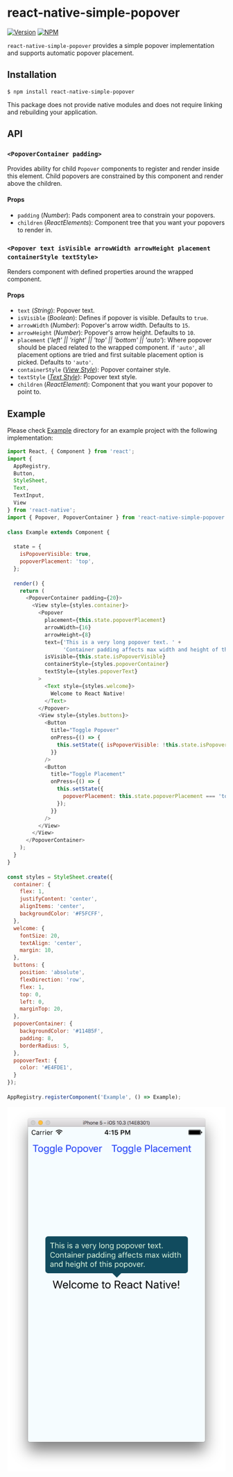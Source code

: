 # react-native-simple-popover

[![Version](https://img.shields.io/npm/v/react-native-simple-popover.svg)](https://www.npmjs.com/package/react-native-simple-popover)
[![NPM](https://img.shields.io/npm/dm/react-native-simple-popover.svg)](https://www.npmjs.com/package/react-native-simple-popover)

`react-native-simple-popover` provides a simple popover implementation and supports automatic popover placement.

## Installation

```
$ npm install react-native-simple-popover
```

This package does not provide native modules and does not require linking and rebuilding your application.

## API

### `<PopoverContainer padding>`

Provides ability for child `Popover` components to register and render inside this element. Child popovers are constrained
by this component and render above the children.

#### Props

* `padding` (*Number*): Pads component area to constrain your popovers.
* `children` (*ReactElements*): Component tree that you want your popovers to render in.

### `<Popover text isVisible arrowWidth arrowHeight placement containerStyle textStyle>`

Renders component with defined properties around the wrapped component.

#### Props

* `text` (*String*): Popover text.
* `isVisible` (*Boolean*): Defines if popover is visible. Defaults to `true`.
* `arrowWidth` (*Number*): Popover's arrow width. Defaults to `15`.
* `arrowHeight` (*Number*): Popover's arrow height. Defaults to `10`.
* `placement` (*'left' || 'right' || 'top' || 'bottom' || 'auto'*):
  Where popover should be placed related to the wrapped component. if `'auto'`,
  all placement options are tried and first suitable placement option is picked.
  Defaults to `'auto'`.
* `containerStyle` (*[View Style](https://facebook.github.io/react-native/docs/view.html#style)*): Popover container style.
* `textStyle` (*[Text Style](https://facebook.github.io/react-native/docs/text.html#style)*): Popover text style.
* `children` (*ReactElement*): Component that you want your popover to point to.

## Example

Please check [Example](./Example) directory for an example project with the following implementation:

```js
import React, { Component } from 'react';
import {
  AppRegistry,
  Button,
  StyleSheet,
  Text,
  TextInput,
  View
} from 'react-native';
import { Popover, PopoverContainer } from 'react-native-simple-popover';

class Example extends Component {

  state = {
    isPopoverVisible: true,
    popoverPlacement: 'top',
  };

  render() {
    return (
      <PopoverContainer padding={20}>
        <View style={styles.container}>
          <Popover
            placement={this.state.popoverPlacement}
            arrowWidth={16}
            arrowHeight={8}
            text={'This is a very long popover text. ' +
                  'Container padding affects max width and height of this popover.'}
            isVisible={this.state.isPopoverVisible}
            containerStyle={styles.popoverContainer}
            textStyle={styles.popoverText}
          >
            <Text style={styles.welcome}>
              Welcome to React Native!
            </Text>
          </Popover>
          <View style={styles.buttons}>
            <Button
              title="Toggle Popover"
              onPress={() => {
                this.setState({ isPopoverVisible: !this.state.isPopoverVisible });
              }}
            />
            <Button
              title="Toggle Placement"
              onPress={() => {
                this.setState({
                  popoverPlacement: this.state.popoverPlacement === 'top' ? 'bottom': 'top'
                });
              }}
            />
          </View>
        </View>
      </PopoverContainer>
    );
  }
}

const styles = StyleSheet.create({
  container: {
    flex: 1,
    justifyContent: 'center',
    alignItems: 'center',
    backgroundColor: '#F5FCFF',
  },
  welcome: {
    fontSize: 20,
    textAlign: 'center',
    margin: 10,
  },
  buttons: {
    position: 'absolute',
    flexDirection: 'row',
    flex: 1,
    top: 0,
    left: 0,
    marginTop: 20,
  },
  popoverContainer: {
    backgroundColor: '#114B5F',
    padding: 8,
    borderRadius: 5,
  },
  popoverText: {
    color: '#E4FDE1',
  }
});

AppRegistry.registerComponent('Example', () => Example);
```

![Example](./media/example.png)
